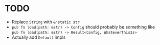 # TODO

- Replace `String` with `&'static str`
- `pub fn load(path: &str) -> Config` should probably be something like `pub fn load(path: &str) -> Result<Config, WhateverThisIs>`
- Actually add `Default` impls